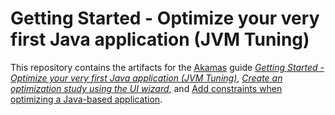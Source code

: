 # Getting Started - Optimize your very first Java application (JVM Tuning)

This repository contains the artifacts for the [Akamas][Site] guide _[Getting Started - Optimize your very first Java application (JVM Tuning)][GuideQuick]_, _[Create an optimization study using the UI wizard][GuideUI]_, and [Add constraints when optimizing a Java-based application][GuideConstr].

[Site]: https://www.akamas.io/
[GuideQuick]: https://explore.akamas.io/codelabs/java-quickstart/index.html
[GuideUI]: https://explore.akamas.io/codelabs/java-quickstart-custom-study/index.html
[GuideConstr]: https://explore.akamas.io/codelabs/java-quickstart-study-constraint/index.html
